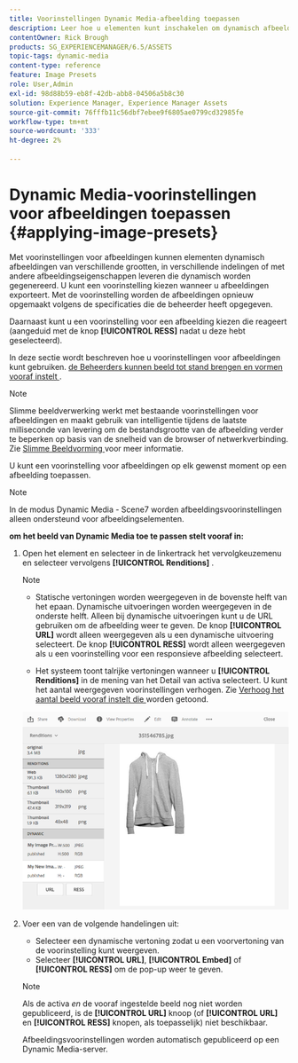 ```yaml
---
title: Voorinstellingen Dynamic Media-afbeelding toepassen
description: Leer hoe u elementen kunt inschakelen om dynamisch afbeeldingen van verschillende formaten, in verschillende indelingen of met andere afbeeldingseigenschappen te leveren die dynamisch worden gegenereerd.
contentOwner: Rick Brough
products: SG_EXPERIENCEMANAGER/6.5/ASSETS
topic-tags: dynamic-media
content-type: reference
feature: Image Presets
role: User,Admin
exl-id: 98d88b59-eb8f-42db-abb8-04506a5b8c30
solution: Experience Manager, Experience Manager Assets
source-git-commit: 76fffb11c56dbf7ebee9f6805ae0799cd32985fe
workflow-type: tm+mt
source-wordcount: '333'
ht-degree: 2%

---
```


# Dynamic Media-voorinstellingen voor afbeeldingen toepassen {#applying-image-presets}

Met voorinstellingen voor afbeeldingen kunnen elementen dynamisch afbeeldingen van verschillende grootten, in verschillende indelingen of met andere afbeeldingseigenschappen leveren die dynamisch worden gegenereerd. U kunt een voorinstelling kiezen wanneer u afbeeldingen exporteert. Met de voorinstelling worden de afbeeldingen opnieuw opgemaakt volgens de specificaties die de beheerder heeft opgegeven.

Daarnaast kunt u een voorinstelling voor een afbeelding kiezen die reageert (aangeduid met de knop **[!UICONTROL RESS]** nadat u deze hebt geselecteerd).

In deze sectie wordt beschreven hoe u voorinstellingen voor afbeeldingen kunt gebruiken. [ de Beheerders kunnen beeld tot stand brengen en vormen vooraf instelt ](managing-image-presets.md).

>[!NOTE]
>
>Slimme beeldverwerking werkt met bestaande voorinstellingen voor afbeeldingen en maakt gebruik van intelligentie tijdens de laatste milliseconde van levering om de bestandsgrootte van de afbeelding verder te beperken op basis van de snelheid van de browser of netwerkverbinding. Zie [ Slimme Beeldvorming ](imaging-faq.md) voor meer informatie.

U kunt een voorinstelling voor afbeeldingen op elk gewenst moment op een afbeelding toepassen.

>[!NOTE]
>
>In de modus Dynamic Media - Scene7 worden afbeeldingsvoorinstellingen alleen ondersteund voor afbeeldingselementen.

**om het beeld van Dynamic Media toe te passen stelt vooraf in:**

1. Open het element en selecteer in de linkertrack het vervolgkeuzemenu en selecteer vervolgens **[!UICONTROL Renditions]** .

   >[!NOTE]
   >
   >* Statische vertoningen worden weergegeven in de bovenste helft van het epaan. Dynamische uitvoeringen worden weergegeven in de onderste helft. Alleen bij dynamische uitvoeringen kunt u de URL gebruiken om de afbeelding weer te geven. De knop **[!UICONTROL URL]** wordt alleen weergegeven als u een dynamische uitvoering selecteert. De knop **[!UICONTROL RESS]** wordt alleen weergegeven als u een voorinstelling voor een responsieve afbeelding selecteert.
   >
   >* Het systeem toont talrijke vertoningen wanneer u **[!UICONTROL Renditions]** in de mening van het Detail van activa selecteert. U kunt het aantal weergegeven voorinstellingen verhogen. Zie [ Verhoog het aantal beeld vooraf instelt die ](managing-image-presets.md#increasing-or-decreasing-the-number-of-image-presets-that-display) worden getoond.

   ![ chlimage_1-208 ](assets/chlimage_1-208.png)

1. Voer een van de volgende handelingen uit:

   * Selecteer een dynamische vertoning zodat u een voorvertoning van de voorinstelling kunt weergeven.
   * Selecteer **[!UICONTROL URL]**, **[!UICONTROL Embed]** of **[!UICONTROL RESS]** om de pop-up weer te geven.

   >[!NOTE]
   >
   >Als de activa *en* de vooraf ingestelde beeld nog niet worden gepubliceerd, is de **[!UICONTROL URL]** knoop (of **[!UICONTROL URL]** en **[!UICONTROL RESS]** knopen, als toepasselijk) niet beschikbaar.
   >
   >Afbeeldingsvoorinstellingen worden automatisch gepubliceerd op een Dynamic Media-server.
